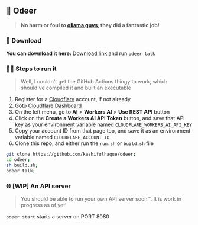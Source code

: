 ## 🦌 **Odeer**
> **No harm or foul to [ollama guys](https://github.com/ollama/ollama), they did a fantastic job!**

### 🦌 **Download**
**You can download it here:** [Download link](https://github.com/kashifulhaque/odeer/releases/download/v0.1.3/odeer) and run `odeer talk`

### 🏃‍♂️ **Steps to run it**
> Well, I couldn't get the GitHub Actions thingy to work, which should've compiled it and built an executable
1. Register for a [Cloudflare](https://www.cloudflare.com/) account, if not already
2. Goto [Cloudflare Dashboard](https://dash.cloudflare.com/)
3. On the left menu, go to **AI** > **Workers AI** > **Use REST API** button
4. Click on the **Create a Workers AI API Token** button, and save that API key as your environment variable named `CLOUDFLARE_WORKERS_AI_API_KEY`
5. Copy your account ID from that page too, and save it as an environment variable named `CLOUDFLARE_ACCOUNT_ID`
6. Clone this repo, and either run the `run.sh` or `build.sh` file
```sh
git clone https://github.com/kashifulhaque/odeer;
cd odeer;
sh build.sh;
odeer talk;
```

### 🌐 **[WIP] An API server**
> You should be able to run your own API server soon™. It is work in progress as of yet!

`odeer start` starts a server on PORT 8080